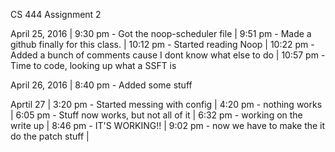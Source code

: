 CS 444 Assignment 2

April 25, 2016 
|	 9:30 pm	-	Got the noop-scheduler file
|	 9:51 pm	-	Made a github finally for this class. 
|	10:12 pm	-	Started reading Noop
|	10:22 pm	-	Added a bunch of comments cause I dont know what else to do
|	10:57 pm	-	Time to code, looking up what a SSFT is

April 26, 2016
|	 8:40 pm	-	Added some stuff

Aprtil 27
|	 3:20 pm	-	Started messing with config
|	 4:20 pm	-	nothing works
|	 6:05 pm	-	Stuff now works, but not all of it
|	 6:32 pm	-	working on the write up
|	 8:46 pm	-	IT'S WORKING!!
|	 9:02 pm	-	now we have to make the it do the patch stuff
|	 